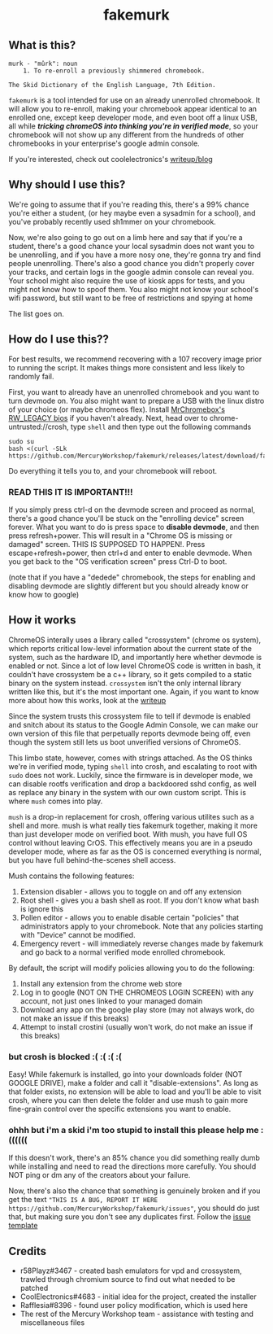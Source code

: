 <div align="center">

<h1>fakemurk</h1>

</div>

## What is this?

```
murk - "mûrk": noun
	1. To re-enroll a previously shimmered chromebook.

The Skid Dictionary of the English Language, 7th Edition.
```

`fakemurk` is a tool intended for use on an already unenrolled chromebook. It will allow you to re-enroll, making your chromebook appear identical to an enrolled one, except keep developer mode, and even boot off a linux USB, all while **_tricking chromeOS into thinking you're in verified mode_**, so your chromebook will not show up any different from the hundreds of other chromebooks in your enterprise's google admin console.

If you're interested, check out coolelectronics's [writeup/blog](https://coolelectronics.me/breaking-cros-3)

## Why should I use this?

We're going to assume that if you're reading this, there's a 99% chance you're either a student, (or hey maybe even a sysadmin for a school), and you've probably recently used sh1mmer on your chromebook.

Now, we're also going to go out on a limb here and say that if you're a student, there's a good chance your local sysadmin does not want you to be unenrolling, and if you have a more nosy one, they're gonna try and find people unenrolling.
There's also a good chance you didn't properly cover your tracks, and certain logs in the google admin console can reveal you.
Your school might also require the use of kiosk apps for tests, and you might not know how to spoof them.
You also might not know your school's wifi password, but still want to be free of restrictions and spying at home

The list goes on.

## How do I use this??

For best results, we recommend recovering with a 107 recovery image prior to running the script. It makes things more consistent and less likely to randomly fail.

First, you want to already have an unenrolled chromebook and you want to turn devmode on. You also might want to prepare a USB with the linux distro of your choice (or maybe chromeos flex). Install [MrChromebox's RW_LEGACY bios](https://mrchromebox.tech/#fwscript) if you haven't already.
Next, head over to chrome-untrusted://crosh, type `shell` and then type out the following commands

```
sudo su
bash <(curl -SLk https://github.com/MercuryWorkshop/fakemurk/releases/latest/download/fakemurk.sh)
```

Do everything it tells you to, and your chromebook will reboot.

### READ THIS IT IS IMPORTANT!!!

If you simply press ctrl-d on the devmode screen and proceed as normal, there's a good chance you'll be stuck on the "enrolling device" screen forever. What you want to do is press space to **disable devmode**, and then press refresh+power. This will result in a "Chrome OS is missing or damaged" screen. THIS IS SUPPOSED TO HAPPEN!. Press escape+refresh+power, then ctrl+d and enter to enable devmode. When you get back to the "OS verification screen" press Ctrl-D to boot.

(note that if you have a "dedede" chromebook, the steps for enabling and disabling devmode are slightly different but you should already know or know how to google)

## How it works

ChromeOS interally uses a library called "crossystem" (chrome os system), which reports critical low-level information about the current state of the system, such as the hardware ID, and importantly here whether devmode is enabled or not. Since a lot of low level ChromeOS code is written in bash, it couldn't have crossystem be a c++ library, so it gets compiled to a static binary on the system instead. `crossystem` isn't the only internal library written like this, but it's the most important one. Again, if you want to know more about how this works, look at the [writeup](https://coolelectronics.me/breaking-cros-3)

Since the system trusts this crossystem file to tell if devmode is enabled and snitch about its status to the Google Admin Console, we can make our own version of this file that perpetually reports devmode being off, even though the system still lets us boot unverified versions of ChromeOS.

This limbo state, however, comes with strings attached. As the OS thinks we're in verified mode, typing `shell` into crosh, and escalating to root with `sudo` does not work. Luckily, since the firmware is in developer mode, we can disable rootfs verification and drop a backdoored sshd config, as well as replace any binary in the system with our own custom script. This is where `mush` comes into play.

`mush` is a drop-in replacement for crosh, offering various utilites such as a shell and more. mush is what really ties fakemurk together, making it more than just developer mode on verified boot. With mush, you have full OS control without leaving CrOS. This effectively means you are in a pseudo developer mode, where as far as the OS is concerned everything is normal, but you have full behind-the-scenes shell access.

Mush contains the following features:

1. Extension disabler - allows you to toggle on and off any extension
2. Root shell - gives you a bash shell as root. If you don't know what bash is ignore this
3. Pollen editor - allows you to enable disable certain "policies" that administrators apply to your chromebook. Note that any policies starting with "Device" cannot be modified.
4. Emergency revert - will immediately reverse changes made by fakemurk and go back to a normal verified mode enrolled chromebook.

By default, the script will modify policies allowing you to do the following:

1. Install any extension from the chrome web store
2. Log in to google (NOT ON THE CHROMEOS LOGIN SCREEN) with any account, not just ones linked to your managed domain
3. Download any app on the google play store (may not always work, do not make an issue if this breaks)
4. Attempt to install crostini (usually won't work, do not make an issue if this breaks)

### but crosh is blocked :( :( :( :(

Easy! While fakemurk is installed, go into your downloads folder (NOT GOOGLE DRIVE), make a folder and call it "disable-extensions". As long as that folder exists, no extension will be able to load and you'll be able to visit crosh, where you can then delete the folder and use mush to gain more fine-grain control over the specific extensions you want to enable.

### ohhh but i'm a skid i'm too stupid to install this please help me :((((((

If this doesn't work, there's an 85% chance you did something really dumb while installing and need to read the directions more carefully.
You should NOT ping or dm any of the creators about your failure.

Now, there's also the chance that something is genuinely broken and if you get the text `"THIS IS A BUG, REPORT IT HERE https://github.com/MercuryWorkshop/fakemurk/issues"`, you should do just that, but making sure you don't see any duplicates first. Follow the [issue template](https://github.com/MercuryWorkshop/fakemurk/blob/main/ISSUE_TEMPLATE)


## Credits
 - r58Playz#3467 - created bash emulators for vpd and crossystem, trawled through chromium source to find out what needed to be patched
 - CoolElectronics#4683 - initial idea for the project, created the installer
 - Rafflesia#8396 - found user policy modification, which is used here
 - The rest of the Mercury Workshop team - assistance with testing and miscellaneous files
